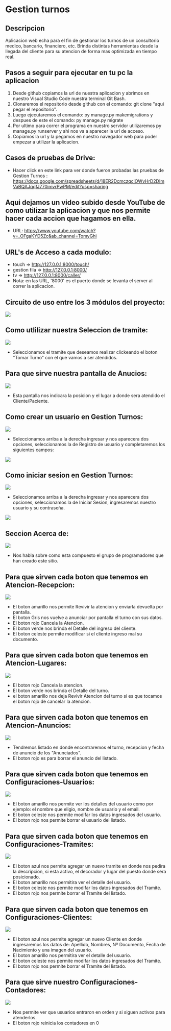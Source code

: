 # Gestion turnos
## Descripcion
 Aplicacion web echa para el fin de gestionar los turnos de un consultorio medico, bancario, financiero, etc. Brinda distintas herramientas desde la llegada del cliente para su atencion de forma mas optimizada en tiempo real.

## Pasos a seguir para ejecutar en tu pc la aplicacion
1. Desde github copiamos la url de nuestra aplicacion y abrimos en nuestro Visual Studio Code nuestra terminal Git Bash.
2. Clonaremos el repositorio desde github con el comando: git clone "aqui pegar el repositorio".
3. Luego ejecutaremos el comando: py manage.py makemigrations y despues de este el comando: py manage.py migrate
4. Por ultimo para correr el programa en nuestro servidor utilizaremos py manage.py runserver y ahi nos va a aparecer la url de acceso.
5. Copiamos la url y la pegamos en nuestro navegador web para poder empezar a utilizar la aplicacion.

## Casos de pruebas de Drive:

- Hacer click en este link para ver donde fueron probadas las pruebas de Gestion Turnos : https://docs.google.com/spreadsheets/d/18ER2DcmczqclOWvHrD2DImVaBQAJqqfJ770imvrPwPM/edit?usp=sharing 

## Aqui dejamos un video subido desde YouTube de como utilizar la aplicacion y que nos permite hacer cada accion que hagamos en ella.
- URL: https://www.youtube.com/watch?v=_OFgaKYD5Zc&ab_channel=TomyGhi

## URL's de Acceso a cada modulo:
- touch => http://127.0.0.1:8000/touch/
- gestion fila => http://127.0.0.1:8000/
- tv => http://127.0.0.1:8000/caller/
- Nota: en las URL, '8000' es el puerto donde se levanta el server al correr la aplicacion.


## Circuito de uso entre los 3 módulos del proyecto:
![](/static/img/Prj_Coder_Final.png)

## Como utlilizar nuestra Seleccion de tramite:
![](/static/img/tramites_gestionturnos.png)

- Seleccionamos el tramite que deseamos realizar clickeando el boton "Tomar Turno" con el que vamos a ser atendidos.

## Para que sirve nuestra pantalla de Anucios:
![](/static/img/caller_gestionturnos.png)

- Esta pantalla nos indicara la posicion y el lugar a donde sera atendido el Cliente/Paciente.

## Como crear un usuario en Gestion Turnos:
![](/static/img/creacion_usuario.png)

- Seleccionamos arriba a la derecha ingresar y nos aparecera dos opciones, seleccionamos la de Registro de usuario y completaremos los siguientes campos:

![](/static/img/registro_Usuario.png)

## Como iniciar sesion en Gestion Turnos:
![](/static/img/creacion_usuario.png)

- Seleccionamos arriba a la derecha ingresar y nos aparecera dos opciones, seleccionamos la de Iniciar Sesion, ingresaremos nuestro usuario y su contraseña.

![](/static/img/Iniciar.Sesion.png)

## Seccion Acerca de:
![](/static/img/acerca.png)

- Nos habla sobre como esta compuesto el grupo de programadores que han creado este sitio.

## Para que sirven cada boton que tenemos en Atencion-Recepcion:
![](/static/img/listado_ingresos.png)

- El boton amarillo nos permite Revivir la atencion y enviarla devuelta por pantalla.
- El boton Gris nos vuelve a anunciar por pantalla el turno con sus datos.
- El boton rojo Cancela la Atencion.
- El boton verde nos brinda el Detalle del ingreso del cliente.
- El boton celeste permite modificar si el cliente ingreso mal su documento.

## Para que sirven cada boton que tenemos en Atencion-Lugares:
![](/static/img/listado_lugares.png)

- El boton rojo Cancela la atencion.
- El boton verde nos brinda el Detalle del turno.
- el boton amarillo nos deja Revivir Atencion del turno si es que tocamos el boton rojo de cancelar la atencion.

## Para que sirven cada boton que tenemos en Atencion-Anuncios:
![](/static/img/listado_turnos_anunciados.png)

- Tendremos listado en donde encontraremos el turno, recepcion y fecha de anuncio de los "Anunciados".
- El boton rojo es para borrar el anuncio del listado. 

## Para que sirven cada boton que tenemos en Configuraciones-Usuarios:
![](/static/img/configuraciones_Usuarios.png)

- El boton amarillo nos permite ver los detalles del usuario como por ejemplo: el nombre que eligio, nombre de usuario y el email.
- El boton celeste nos permite modifar los datos ingresados del usuario.
- El boton rojo nos permite borrar el usuario del listado.

## Para que sirven cada boton que tenemos en Configuraciones-Tramites:
![](/static/img/Configuraciones_Tramites.png)

- El boton azul nos permite agregar un nuevo tramite en donde nos pedira la descripcion, si esta activo, el decorador y lugar del puesto donde sera posicionado.
- El boton amarillo nos permitira ver el detalle del usuario.
- El boton celeste nos permite modifar los datos ingresados del Tramite.
- El boton rojo nos permite borrar el Tramite del listado.

## Para que sirven cada boton que tenemos en Configuraciones-Clientes:
![](/static/img/configuraciones_Clientes.png)

- El boton azul nos permite agregar un nuevo Cliente en donde ingresaremos los datos de: Apellido, Nombres, Nº Documento, Fecha de Nacimiento y una imagen del usuario.
- El boton amarillo nos permitira ver el detalle del usuario.
- El boton celeste nos permite modifar los datos ingresados del Tramite.
- El boton rojo nos permite borrar el Tramite del listado.

## Para que sirve nuestro Configuraciones-Contadores:
![](/static/img/configuraciones_Contadores.png)

- Nos permite ver que usuarios entraron en orden y si siguen activos para atenderlos.
- El boton rojo reinicia los contadores en 0